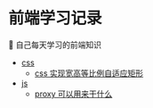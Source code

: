 # 前端学习记录

📝 自己每天学习的前端知识

* [css](/css)
  * [css 实现宽高等比例自适应矩形](/css/ratio-rectangle.html)
* [js](/javascript)
  * [proxy 可以用来干什么](/js/proxy)
